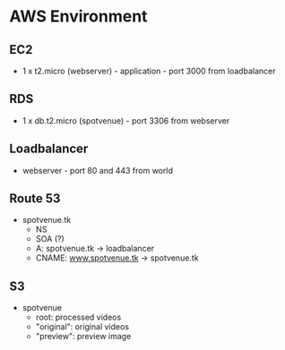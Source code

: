# AWS Environment

## EC2
- 1 x t2.micro (webserver) - application - port 3000 from loadbalancer

## RDS
- 1 x db.t2.micro (spotvenue) - port 3306 from webserver

## Loadbalancer
- webserver - port 80 and 443 from world

## Route 53
- spotvenue.tk
    - NS
    - SOA (?)
    - A: spotvenue.tk -> loadbalancer
    - CNAME: www.spotvenue.tk -> spotvenue.tk

## S3
- spotvenue
    - root: processed videos
    - "original": original videos
    - "preview": preview image

